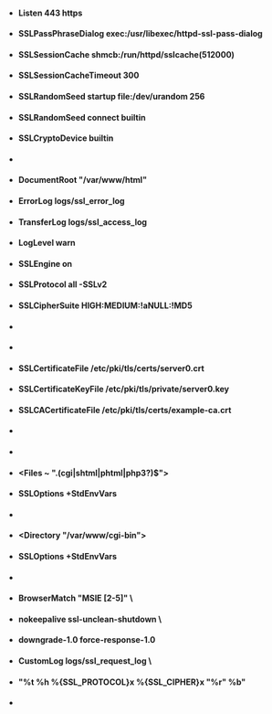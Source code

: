 - ####  Listen 443 https
- ####  SSLPassPhraseDialog exec:/usr/libexec/httpd-ssl-pass-dialog
- ####  SSLSessionCache         shmcb:/run/httpd/sslcache(512000)
- ####  SSLSessionCacheTimeout  300
- ####  SSLRandomSeed startup file:/dev/urandom  256
- ####  SSLRandomSeed connect builtin
- ####  SSLCryptoDevice builtin
- ####  <VirtualHost _default_:443>
- ####  DocumentRoot "/var/www/html"
- ####  ErrorLog logs/ssl_error_log
- ####  TransferLog logs/ssl_access_log
- ####  LogLevel warn
- ####  SSLEngine on
- ####  SSLProtocol all -SSLv2
- ####  SSLCipherSuite HIGH:MEDIUM:!aNULL:!MD5
- ####  
- ####  ######################################################
- ####  SSLCertificateFile /etc/pki/tls/certs/server0.crt
- ####  SSLCertificateKeyFile /etc/pki/tls/private/server0.key
- ####  SSLCACertificateFile /etc/pki/tls/certs/example-ca.crt
- ####  ######################################################
- ####  
- ####  <Files ~ "\.(cgi|shtml|phtml|php3?)$">
- ####      SSLOptions +StdEnvVars
- ####  </Files>
- ####  <Directory "/var/www/cgi-bin">
- ####      SSLOptions +StdEnvVars
- ####  </Directory>
- ####  BrowserMatch "MSIE [2-5]" \
- ####           nokeepalive ssl-unclean-shutdown \
- ####           downgrade-1.0 force-response-1.0
- ####  CustomLog logs/ssl_request_log \
- ####            "%t %h %{SSL_PROTOCOL}x %{SSL_CIPHER}x \"%r\" %b"
- ####  </VirtualHost>                                  
